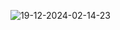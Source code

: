
![19-12-2024-02-14-23](https://github.com/user-attachments/assets/d59d3cc9-0bb6-4f6d-a830-738d95950b3a)
